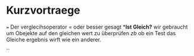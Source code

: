 ﻿# Kurzvortraege

`=`
Der verglecihsoperator = oder besser gesagt ***Ist Gleich?** wir gebraucht um Obejekte auf den gleichen wert zu überprüfen *zb* ob ein Test das Gleiche ergebnis wirft wie ein anderer.

``
